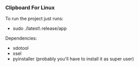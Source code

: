 ### Clipboard For Linux

To run the project just runs:
- sudo ./latest\ release/app

Dependencies: 
- xdotool
- xsel
- pyinstaller (probably you'll have to install it as super user)

